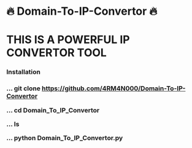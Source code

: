 # 🔥 Domain-To-IP-Convertor 🔥

# THIS IS A POWERFUL IP CONVERTOR TOOL

<h3>Installation<h3>


...
git clone https://github.com/4RM4N000/Domain-To-IP-Convertor

...
cd Domain_To_IP_Convertor

...
ls 

...
python Domain_To_IP_Convertor.py
